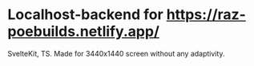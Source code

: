 # Localhost-backend for https://raz-poebuilds.netlify.app/

SvelteKit, TS. Made for 3440x1440 screen without any adaptivity.
